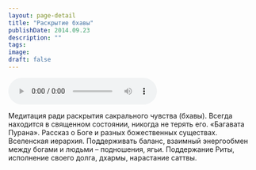 ```yaml
---
layout: page-detail
title: "Раскрытие бхавы"
publishDate: 2014.09.23
description: ""
tags:
image:
draft: false
---
```


<audio title="2014.09.23 - Раскрытие бхавы.mp3" src="/upload/iblock/ed9/ed91b8b7d33eff502f3a8f1b5b1fdee0.mp3" controls=""></audio>

 Медитация ради раскрытия сакрального чувства (бхавы). Всегда находится в священном состоянии, никогда не терять его. «Багавата Пурана». Рассказ о Боге и разных божественных существах. Вселенская иерархия. Поддерживать баланс, взаимный энергообмен между богами и людьми – подношения, ягьи. Поддержание Риты, исполнение своего долга, дхармы, нарастание саттвы. 

  
